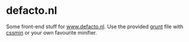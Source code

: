 defacto.nl
==========

Some front-end stuff for www.defacto.nl. Use the provided [grunt](http://gruntjs.com/) file with [cssmin](https://github.com/gruntjs/grunt-contrib-cssmin) or your own favourite minifier.